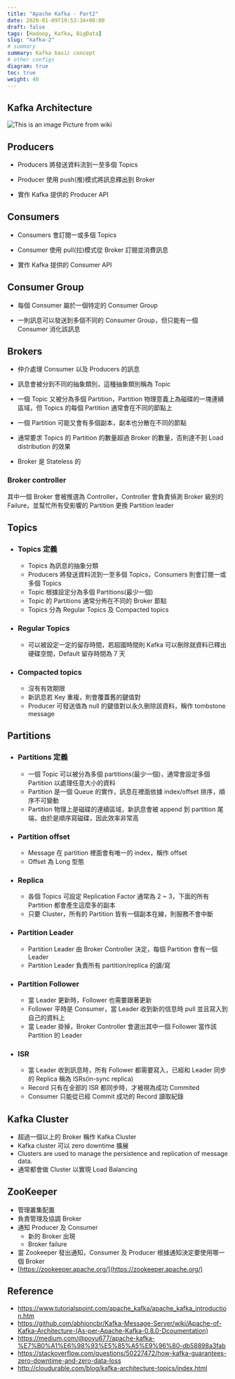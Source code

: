 ```yaml
---
title: "Apache Kafka - Part2"
date: 2020-01-09T19:53:34+08:00
draft: false
tags: [Hadoop, Kafka, BigData]
slug: "kafka-2"
# summary
summary: Kafka basic concept
# other configs
diagram: true
toc: true
weight: 40
---
```


## Kafka Architecture

![This is an image](https://upload.wikimedia.org/wikipedia/commons/thumb/6/64/Overview_of_Apache_Kafka.svg/1920px-Overview_of_Apache_Kafka.svg.png)
Picture from wiki

## Producers

- Producers 將發送資料流到一至多個 Topics

- Producer 使用 push(推)模式將訊息釋出到 Broker

- 實作 Kafka 提供的 Producer API

## Consumers

- Consumers 會訂閱一或多個 Topics

- Consumer 使用 pull(拉)模式從 Broker 訂閱並消費訊息

- 實作 Kafka 提供的 Consumer API

## Consumer Group

- 每個 Consumer 屬於一個特定的 Consumer Group

- 一則訊息可以發送到多個不同的 Consumer Group，但只能有一個 Consumer 消化該訊息

## Brokers

- 仲介處理 Consumer 以及 Producers 的訊息

- 訊息會被分到不同的抽象類別，這種抽象類別稱為 Topic

- 一個 Topic 又被分為多個 Partition，Partition 物理意義上為磁碟的一塊連續區域，但 Topics 的每個 Partition 通常會在不同的節點上

- 一個 Partition 可能又會有多個副本，副本也分散在不同的節點

- 通常要求 Topics 的 Partition 的數量超過 Broker 的數量，否則達不到 Load distribution 的效果

- Broker 是 Stateless 的

### Broker controller

其中一個 Broker 會被推選為 Controller，Controller 會負責偵測 Broker 級別的 Failure，並幫忙所有受影響的 Partition 更換 Partition leader

## Topics

- ### Topics 定義

  - Topics 為訊息的抽象分類
  - Producers 將發送資料流到一至多個 Topics，Consumers 則會訂閱一或多個 Topics
  - Topic 根據設定分為多個 Partitions(最少一個)
  - Topic 的 Partitions 通常分佈在不同的 Broker 節點
  - Topics 分為 Regular Topics 及 Compacted topics

- ### Regular Topics

  - 可以被設定一定的留存時間，若超國時間則 Kafka 可以刪除就資料已釋出硬碟空間，Default 留存時間為 7 天

- ### Compacted topics

  - 沒有有效期限
  - 新訊息若 Key 重複，則會覆蓋舊的鍵值對
  - Producer 可發送值為 null 的鍵值對以永久刪除該資料，稱作 tombstone message

## Partitions

- ### Partitions 定義

  - 一個 Topic 可以被分為多個 partitions(最少一個)，通常會設定多個 Partition 以處理任意大小的資料
  - Partition 是一個 Queue 的實作，訊息在裡面依據 index/offset 排序，順序不可變動
  - Partition 物理上是磁碟的連續區域，新訊息會被 append 到 partition 尾端，由於是順序寫磁碟，因此效率非常高

- ### Partition offset

  - Message 在 partition 裡面會有唯一的 index，稱作 offset
  - Offset 為 Long 型態

- ### Replica

  - 各個 Topics 可設定 Replication Factor 通常為 2 ~ 3，下面的所有 Partition 都會產生這麼多的副本
  - 只要 Cluster，所有的 Partition 皆有一個副本在線，則服務不會中斷

- ### Partition Leader

  - Partition Leader 由 Broker Controller 決定，每個 Partition 會有一個 Leader
  - Partition Leader 負責所有 partition/replica 的讀/寫

- ### Partition Follower

  - 當 Leader 更新時，Follower 也需要跟著更新
  - Follower 平時是 Consumer，當 Leader 收到新的信息時 pull 並且寫入到自己的資料上
  - 當 Leader 掛掉，Broker Controller 會選出其中一個 Follower 當作該 Partition 的 Leader

- ### ISR

  - 當 Leader 收到訊息時，所有 Follower 都需要寫入，已經和 Leader 同步的 Replica 稱為 ISRs(in-sync replica)
  - Record 只有在全部的 ISR 都同步時，才被視為成功 Commited
  - Consumer 只能從已經 Commit 成功的 Record 讀取紀錄

## Kafka Cluster

- 超過一個以上的 Broker 稱作 Kafka Cluster
- Kafka cluster 可以 zero downtime 擴展
- Clusters are used to manage the persistence and replication of message data.
- 通常都會做 Cluster 以實現 Load Balancing

## ZooKeeper

- 管理叢集配置
- 負責管理及協調 Broker
- 通知 Producer 及 Consumer
  - 新的 Broker 出現
  - Broker failure
- 當 Zookeeper 發出通知，Consumer 及 Producer 根據通知決定要使用哪一個 Broker
- [https://zookeeper.apache.org/](https://zookeeper.apache.org/)

## Reference

- <https://www.tutorialspoint.com/apache_kafka/apache_kafka_introduction.htm>
- <https://github.com/abhioncbr/Kafka-Message-Server/wiki/Apache-of-Kafka-Architecture-(As-per-Apache-Kafka-0.8.0-Dcoumentation)>
- <https://medium.com/@poyu677/apache-kafka-%E7%B0%A1%E6%98%93%E5%85%A5%E9%96%80-db58898a3fab>
- <https://stackoverflow.com/questions/50227472/how-kafka-guarantees-zero-downtime-and-zero-data-loss>
- <http://cloudurable.com/blog/kafka-architecture-topics/index.html>

